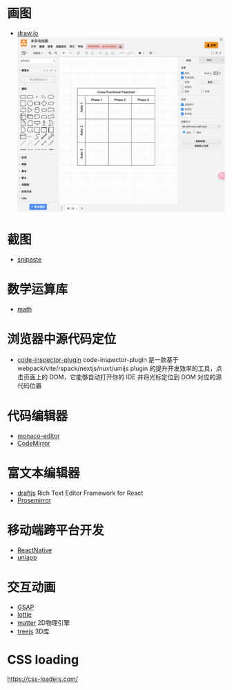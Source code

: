 # 画图
- [draw.io](https://app.diagrams.net/)
![draw.io](img/app.diagrams.net_.png)

# 截图
- [snipaste](https://zh.snipaste.com/)

# 数学运算库
- [math](https://mathjs.org/index.html)

# 浏览器中源代码定位
- [code-inspector-plugin](https://inspector.fe-dev.cn/guide/introduction.html)
code-inspector-plugin 是一款基于 webpack/vite/rspack/nextjs/nuxt/umijs plugin 的提升开发效率的工具，点击页面上的 DOM，它能够自动打开你的 IDE 并将光标定位到 DOM 对应的源代码位置

# 代码编辑器
- [monaco-editor](https://microsoft.github.io/monaco-editor/)
- [CodeMirror](https://codemirror.net/)

# 富文本编辑器
- [draftjs](https://draftjs.org/) Rich Text Editor Framework for React
- [Prosemirror](https://prosemirror.net/)

# 移动端跨平台开发
- [ReactNative](https://reactnative.dev/)
- [uniapp](https://uniapp.dcloud.net.cn/quickstart.html)

# 交互动画
- [GSAP](https://gsap.com/)
- [lottie](https://airbnb.io/lottie/#/)
- [matter](http://brm.io/matter-js/) 2D物理引擎
- [treejs](https://threejs.org/) 3D库

# CSS loading
https://css-loaders.com/